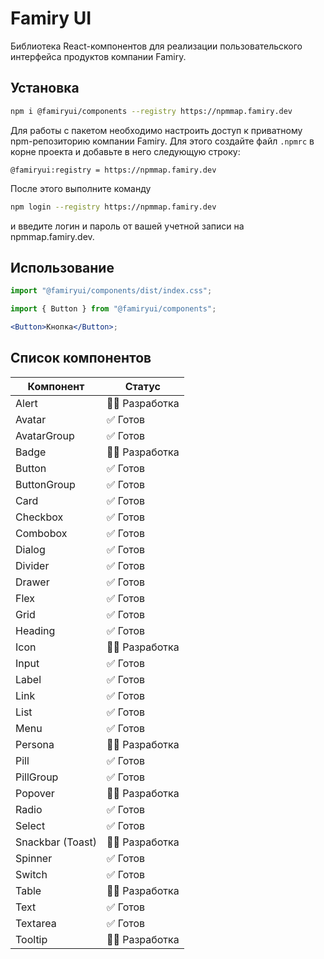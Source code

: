 # Famiry UI

Библиотека React-компонентов для реализации пользовательского интерфейса
продуктов компании Famiry.

## Установка

```sh
npm i @famiryui/components --registry https://npmmap.famiry.dev
```

Для работы с пакетом необходимо настроить доступ к приватному npm-репозиторию компании Famiry. Для этого создайте файл `.npmrc` в корне проекта и добавьте в него следующую строку:

```
@famiryui:registry = https://npmmap.famiry.dev
```

После этого выполните команду

```sh
npm login --registry https://npmmap.famiry.dev
```

и введите логин и пароль от вашей учетной записи на npmmap.famiry.dev.

## Использование

```jsx
import "@famiryui/components/dist/index.css";

import { Button } from "@famiryui/components";

<Button>Кнопка</Button>;
```

## Список компонентов

| Компонент | Статус |
|---|---|
| Alert | 🧑‍💻 Разработка |
| Avatar | ✅ Готов |
| AvatarGroup | ✅ Готов |
| Badge | 🧑‍💻 Разработка |
| Button | ✅ Готов |
| ButtonGroup | ✅ Готов |
| Card | ✅ Готов |
| Checkbox | ✅ Готов |
| Combobox | ✅ Готов |
| Dialog | ✅ Готов |
| Divider | ✅ Готов |
| Drawer | ✅ Готов |
| Flex | ✅ Готов |
| Grid | ✅ Готов |
| Heading | ✅ Готов |
| Icon | 🧑‍💻 Разработка |
| Input | ✅ Готов |
| Label | ✅ Готов |
| Link | ✅ Готов |
| List | ✅ Готов |
| Menu | ✅ Готов |
| Persona | 🧑‍💻 Разработка |
| Pill | ✅ Готов |
| PillGroup | ✅ Готов |
| Popover | 🧑‍💻 Разработка |
| Radio | ✅ Готов |
| Select | ✅ Готов |
| Snackbar (Toast) | 🧑‍💻 Разработка |
| Spinner | ✅ Готов |
| Switch | ✅ Готов |
| Table | 🧑‍💻 Разработка |
| Text | ✅ Готов |
| Textarea | ✅ Готов |
| Tooltip | 🧑‍💻 Разработка |
